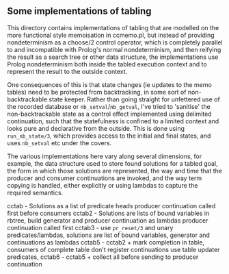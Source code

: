 ## Some implementations of tabling

This directory contains implementations of tabling that are modelled on the
more functional style memoisation in ccmemo.pl, but instead of providing 
nondeterminism as a choose/2 control operator, which is completely parallel
to and incompatible with Prolog's normal nondeterminism, and then reifying 
the result as a search tree or other data structure, the implementations use
Prolog nondeterminism both inside the tabled execution context and to represent
the result to the outside context.

One consequences of this is that state changes (ie updates to the memo tables)
need to be protected from backtracking, in some sort of non-backtrackable state
keeper. Rather than going straight for unfettered use of the recorded database
or `nb_setval`/`nb_getval`, I've tried to 'sanitise' the non-backtrackable state as
a control effect implemented using delimited continuation, such that the statefulness
is confined to a limited context and looks pure and declarative from the outside.
This is done using `run_nb_state/3`, which provides access to the initial and final
states, and uses `nb_setval` etc under the covers.

The various implementations here vary along several dimensions, for example, the
data structure used to store found solutions for a tabled goal, the form in which
those solutions are represented, the way and time that the producer and consumer 
continuations are invoked, and the way term copying is handled, either explicitly
or using lambdas to capture the required semantics.

cctab  - Solutions as a list of predicate heads
			producer continuation called first before consumers
cctab2 - Solutions are lists of bound variables in rbtree, 
			build generator and producer continuation as lambdas
			producer continuation called first 
cctab3 - use `pr_reset/3` and unary predicates/lambdas, 
			solutions are list of bound variables, 
			generator and continuations as lambdas
cctab5 - cctab2 + mark completion in table,
			consumers of complete table don't register continuations
			use table updater predicates, 
cctab6 - cctab5 + collect all before sending to producer continuation


